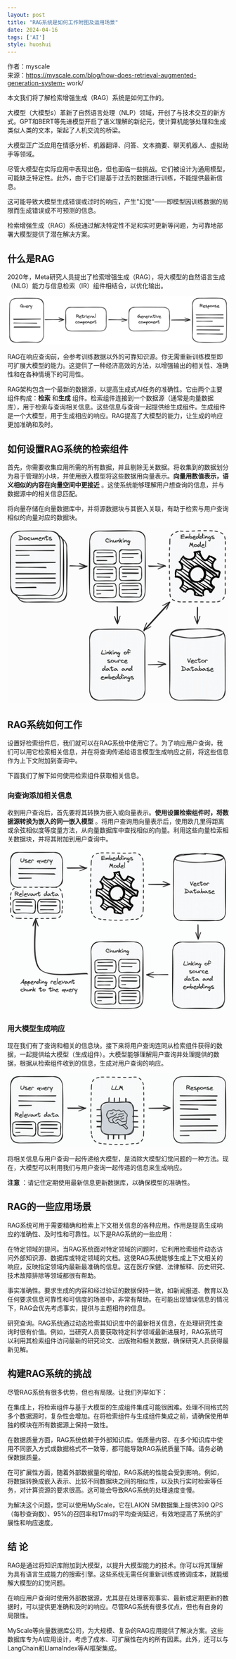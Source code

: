 ```yaml
---
layout: post
title: "RAG系统是如何工作附图及运用场景"
date: 2024-04-16
tags: ['AI']
style: huoshui
---
```


作者：myscale  
来源：https://myscale.com/blog/how-does-retrieval-augmented-generation-system-
work/

本文我们将了解检索增强生成（RAG）系统是如何工作的。

大模型（大模型s）革新了自然语言处理（NLP）领域，开创了与技术交互的新方式。GPT和BERT等先进模型开启了语义理解的新纪元，使计算机能够处理和生成类似人类的文本，架起了人机交流的桥梁。

大模型正广泛应用在情感分析、机器翻译、问答、文本摘要、聊天机器人、虚拟助手等领域。

尽管大模型在实际应用中表现出色，但也面临一些挑战。它们被设计为通用模型，可能缺乏特定性。此外，由于它们是基于过去的数据进行训练，不能提供最新信息。

  
这可能导致大模型生成错误或过时的响应，产生"幻觉"——即模型因训练数据的局限而生成错误或不可预测的信息。

检索增强生成（RAG）系统通过解决特定性不足和实时更新等问题，为可靠地部署大模型提供了潜在解决方案。

## 什么是RAG

2020年，Meta研究人员提出了检索增强生成（RAG），将大模型的自然语言生成（NLG）能力与信息检索（IR）组件相结合，以优化输出。

![](/assets/images/a2f782751727479ab29a7b2a62a2c52b.png)

RAG在响应查询前，会参考训练数据以外的可靠知识源。你无需重新训练模型即可扩展大模型的能力。这提供了一种经济高效的方法，以增强输出的相关性、准确性和在各种情境下的可用性。

RAG架构包含一个最新的数据源，以提高生成式AI任务的准确性。它由两个主要组件构成：**检索** 和**生成**
组件。检索组件连接到一个数据源（通常是向量数据库），用于检索与查询相关信息。这些信息与查询一起提供给生成组件。生成组件是一个大模型，用于生成相应的响应。RAG提高了大模型的能力，让生成的响应更加准确和及时。

## 如何设置RAG系统的检索组件

首先，你需要收集应用所需的所有数据，并且剔除无关数据。将收集到的数据划分为易于管理的小块，并使用嵌入模型将这些数据用向量表示。**向量用数值表示，语义相似的内容在向量空间中更接近**
。这使系统能够理解用户想查询的信息，并与数据源中的相关信息匹配。

将向量存储在向量数据库中，并将源数据块与其嵌入关联，有助于检索与用户查询相似的向量对应的数据块。

![](/assets/images/d0b12879275f43e5819025e24d938de8.png)

## RAG系统如何工作

设置好检索组件后，我们就可以在RAG系统中使用它了。为了响应用户查询，我们可以用它检索相关信息，并在将查询传递给语言模型生成响应之前，将这些信息作为上下文附加到查询中。

下面我们了解下如何使用检索组件获取相关信息。

### 向查询添加相关信息

收到用户查询后，首先要将其转换为嵌入或向量表示。**使用设置检索组件时，将数据源转换为嵌入的同一嵌入模型**
。将用户查询用向量表示后，使用欧几里得距离或余弦相似度等度量方法，从向量数据库中查找相似的向量。利用这些向量检索相关数据块，并将其附加到用户查询中。

![](/assets/images/a810df290e2c4d11b458d641c4a7031a.png)

### 用大模型生成响应

现在我们有了查询和相关的信息块。接下来将用户查询连同从检索组件获得的数据，一起提供给大模型（生成组件）。大模型能够理解用户查询并处理提供的数据，根据从检索组件收到的信息，生成对用户查询的响应。

![](/assets/images/a181aa2bba8e44889c3fddd7d1ffa5d8.png)

将相关信息与用户查询一起传递给大模型，是消除大模型幻觉问题的一种方法。现在，大模型可以利用我们与用户查询一起传递的信息来生成响应。

**注意** ：请记住定期使用最新信息更新数据库，以确保模型的准确性。

## RAG的一些应用场景

RAG系统可用于需要精确和检索上下文相关信息的各种应用。作用是提高生成响应的准确性、及时性和可靠性。以下是RAG系统的一些应用：

在特定领域的提问。当RAG系统面对特定领域的问题时，它利用检索组件动态访问外部知识源、数据库或特定领域的文档。这使RAG系统能够生成上下文相关的响应，反映指定领域内最新最准确的信息。这在医疗保健、法律解释、历史研究、技术故障排除等领域都很有帮助。

事实准确性。要求生成的内容和经过验证的数据保持一致，如新闻报道、教育以及任何要求信息可靠性和可信度的场景中，非常有帮助。在可能出现错误信息的情况下，RAG会优先考虑事实，提供与主题相符的信息。

研究查询。RAG系统通过动态检索其知识库中的最新相关信息，在处理研究性查询时很有价值。例如，当研究人员要获取特定科学领域最新进展时，RAG系统可以利用其检索组件访问最新的研究论文、出版物和相关数据，确保研究人员获得最新见解。

## 构建RAG系统的挑战

尽管RAG系统有很多优势，但也有局限。让我们列举如下：

在集成上，将检索组件与基于大模型的生成组件集成可能很困难。处理不同格式的多个数据源时，复杂性会增加。在将检索组件与生成组件集成之前，请确保使用单独的模块在所有数据源上保持一致性。

在数据质量方面，RAG系统依赖于外部知识库。低质量内容、在多个知识库中使用不同嵌入方式或数据格式不一致等，都可能导致RAG系统质量下降。请务必确保数据质量。

在可扩展性方面，随着外部数据量的增加，RAG系统的性能会受到影响。例如，将数据转换成嵌入表示、比较不同数据块之间的相似性，以及执行实时检索等任务，对计算资源的要求很高。这可能会导致RAG系统的处理速度变慢。

为解决这个问题，您可以使用MyScale，它在LAION 5M数据集上提供390
QPS（每秒查询数）、95%的召回率和17ms的平均查询延迟，有效地提高了系统的扩展性和响应速度。

## 结 论

RAG是通过将知识库附加到大模型，以提升大模型能力的技术。你可以将其理解为具有语言生成能力的搜索引擎。这些系统无需任何重新训练或微调成本，就能缓解大模型的幻觉问题。

在响应用户查询时使用外部数据源，尤其是在处理客观事实、最新或定期更新的数据时，可以提供更准确和及时的响应。尽管RAG系统有很多优点，但也有自身的局限性。

MyScale等向量数据库公司，为大规模、复杂的RAG应用提供了解决方案。这些数据库专为AI应用设计，考虑了成本、可扩展性在内的所有因素。此外，还可以与LangChain和LlamaIndex等AI框架集成。

